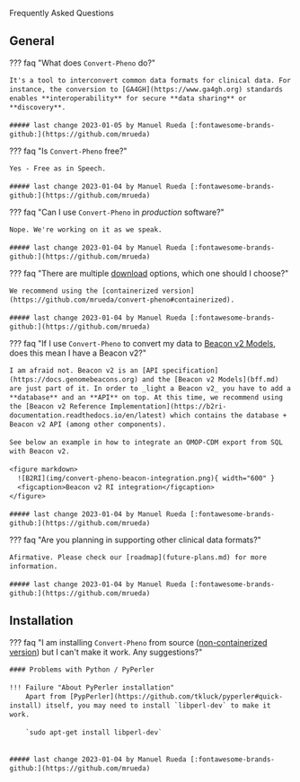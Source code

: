 Frequently Asked Questions

## General

??? faq "What does `Convert-Pheno` do?"

    It's a tool to interconvert common data formats for clinical data. For instance, the conversion to [GA4GH](https://www.ga4gh.org) standards enables **interoperability** for secure **data sharing** or **discovery**.

    ##### last change 2023-01-05 by Manuel Rueda [:fontawesome-brands-github:](https://github.com/mrueda)


??? faq "Is `Convert-Pheno` free?"

    Yes - Free as in Speech. 

    ##### last change 2023-01-04 by Manuel Rueda [:fontawesome-brands-github:](https://github.com/mrueda)


??? faq "Can I use `Convert-Pheno` in _production_ software?"

    Nope. We're working on it as we speak.

    ##### last change 2023-01-04 by Manuel Rueda [:fontawesome-brands-github:](https://github.com/mrueda)

??? faq "There are multiple [download](download-and-installation.md) options, which one should I choose?"

    We recommend using the [containerized version](https://github.com/mrueda/convert-pheno#containerized).
 
    ##### last change 2023-01-04 by Manuel Rueda [:fontawesome-brands-github:](https://github.com/mrueda)

??? faq "If I use `Convert-Pheno` to convert my data to [Beacon v2 Models](bff.md), does this mean I have a Beacon v2?"

    I am afraid not. Beacon v2 is an [API specification](https://docs.genomebeacons.org) and the [Beacon v2 Models](bff.md) are just part of it. In order to _light a Beacon v2_ you have to add a **database** and an **API** on top. At this time, we recommend using the [Beacon v2 Reference Implementation](https://b2ri-documentation.readthedocs.io/en/latest) which contains the database + Beacon v2 API (among other components).

    See below an example in how to integrate an OMOP-CDM export from SQL with Beacon v2.

    <figure markdown>
      ![B2RI](img/convert-pheno-beacon-integration.png){ width="600" }
      <figcaption>Beacon v2 RI integration</figcaption>
    </figure>

    ##### last change 2023-01-04 by Manuel Rueda [:fontawesome-brands-github:](https://github.com/mrueda)

??? faq "Are you planning in supporting other clinical data formats?"

    Afirmative. Please check our [roadmap](future-plans.md) for more information.

    ##### last change 2023-01-04 by Manuel Rueda [:fontawesome-brands-github:](https://github.com/mrueda)

## Installation

??? faq "I am installing `Convert-Pheno` from source ([non-containerized version](https://github.com/mrueda/convert-pheno#non-containerized)) but I can't make it work. Any suggestions?"

    #### Problems with Python / PyPerler

    !!! Failure "About PyPerler installation"
        Apart from [PypPerler](https://github.com/tkluck/pyperler#quick-install) itself, you may need to install `libperl-dev` to make it work.

        `sudo apt-get install libperl-dev`


    ##### last change 2023-01-04 by Manuel Rueda [:fontawesome-brands-github:](https://github.com/mrueda)
